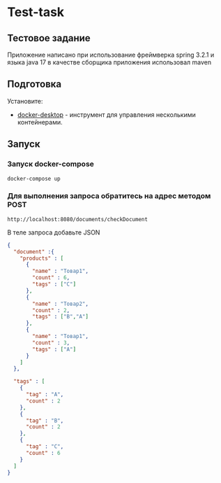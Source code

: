 # Test-task

## Тестовое задание
Приложение написано при использование фреймверка spring 3.2.1 и языка java 17 в качестве сборщика приложения использовал maven

## Подготовка

Установите:

- [docker-desktop](https://www.docker.com) - инструмент для управления несколькими контейнерами.

## Запуск

### Запуск docker-compose
```
docker-compose up
```

### Для выполнения запроса обратитесь на адрес методом POST
```http request
http://localhost:8080/documents/checkDocument
```
В теле запроса добавьте JSON
```json
{
  "document" :{
    "products" : [
      {
        "name" : "Товар1",
        "count" : 6,
        "tags" : ["C"]
      },
      {
        "name" : "Товар2",
        "count" : 2,
        "tags" : ["B","A"]
      },
      {
        "name" : "Товар1",
        "count" : 3,
        "tags" : ["A"]
      }
    ]
  },

  "tags" : [
    {
      "tag" : "A",
      "count" : 2
    },
    {
      "tag" : "B",
      "count" : 2
    },
    {
      "tag" : "C",
      "count" : 6
    }
  ]
}
```
